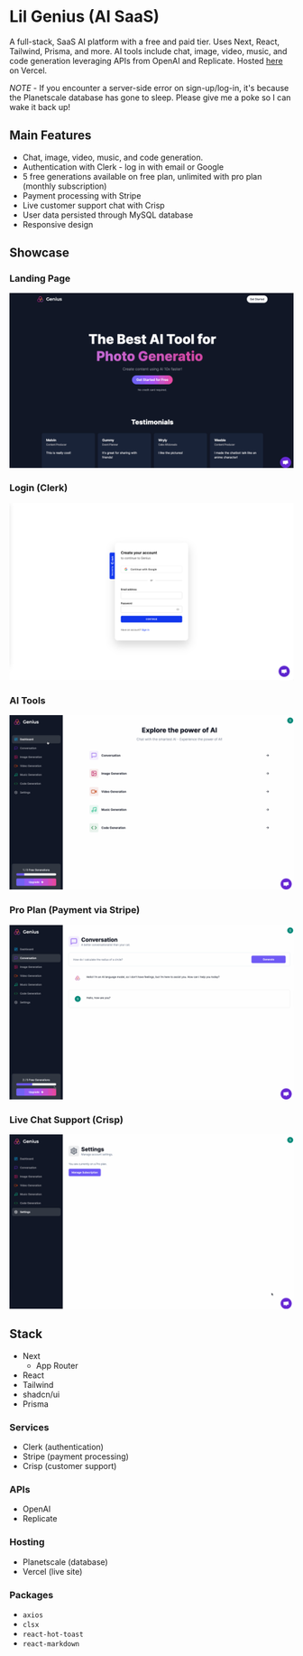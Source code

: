 # Lil Genius (AI SaaS)

A full-stack, SaaS AI platform with a free and paid tier. Uses Next, React, Tailwind, Prisma, and more. AI tools include chat, image, video, music, and code generation leveraging APIs from OpenAI and Replicate. Hosted [here](https://lil-genius.vercel.app/) on Vercel.

*NOTE* - If you encounter a server-side error on sign-up/log-in, it's because the Planetscale database has gone to sleep. Please give me a poke so I can wake it back up!

## Main Features
- Chat, image, video, music, and code generation.
- Authentication with Clerk - log in with email or Google
- 5 free generations available on free plan, unlimited with pro plan (monthly subscription)
- Payment processing with Stripe
- Live customer support chat with Crisp
- User data persisted through MySQL database
- Responsive design

## Showcase

### Landing Page
![landing](/docs/ai_home.gif)

### Login (Clerk)
![login](/docs/clerk_login.png)

### AI Tools
![generation](/docs/ai_demo.gif)

### Pro Plan (Payment via Stripe)
![pro](/docs/ai_pro.gif)

### Live Chat Support (Crisp)
![chat](/docs/ai_crisp.gif)

## Stack
- Next
  - App Router
- React
- Tailwind
- shadcn/ui
- Prisma

### Services
- Clerk (authentication)
- Stripe (payment processing)
- Crisp (customer support)

### APIs
- OpenAI
- Replicate

### Hosting
- Planetscale (database)
- Vercel (live site)

### Packages
- `axios`
- `clsx`
- `react-hot-toast`
- `react-markdown`